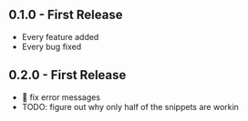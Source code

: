 ## 0.1.0 - First Release
* Every feature added
* Every bug fixed

## 0.2.0 - First Release
* 🐛 fix error messages
* TODO: figure out why only half of the snippets are workin
